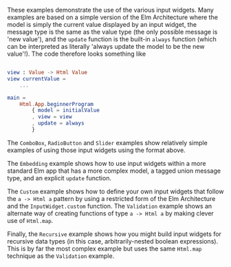These examples demonstrate the use of the various input widgets. Many examples
are based on a simple version of the Elm Architecture where the model is simply
the current value displayed by an input widget, the message type is the same as
the value type (the only possible message is 'new value'), and the `update`
function is the built-in `always` function (which can be interpreted as
literally 'always update the model to be the new value'!). The code therefore
looks something like

```elm

view : Value -> Html Value
view currentValue =
    ...

main =
    Html.App.beginnerProgram
        { model = initialValue
        , view = view
        , update = always
        }
```

The `ComboBox`, `RadioButton` and `Slider` examples show relatively simple
examples of using those input widgets using the format above.

The `Embedding` example shows how to use input widgets within a more standard
Elm app that has a more complex model, a tagged union message type, and an
explicit `update` function.

The `Custom` example shows how to define your own input widgets that follow the
`a -> Html a` pattern by using a restricted form of the Elm Architecture and the
`InputWidget.custom` function. The `Validation` example shows an alternate way
of creating functions of type `a -> Html a` by making clever use of `Html.map`.

Finally, the `Recursive` example shows how you might build input widgets for
recursive data types (in this case, arbitrarily-nested boolean expressions).
This is by far the most complex example but uses the same `Html.map` technique
as the `Validation` example.
